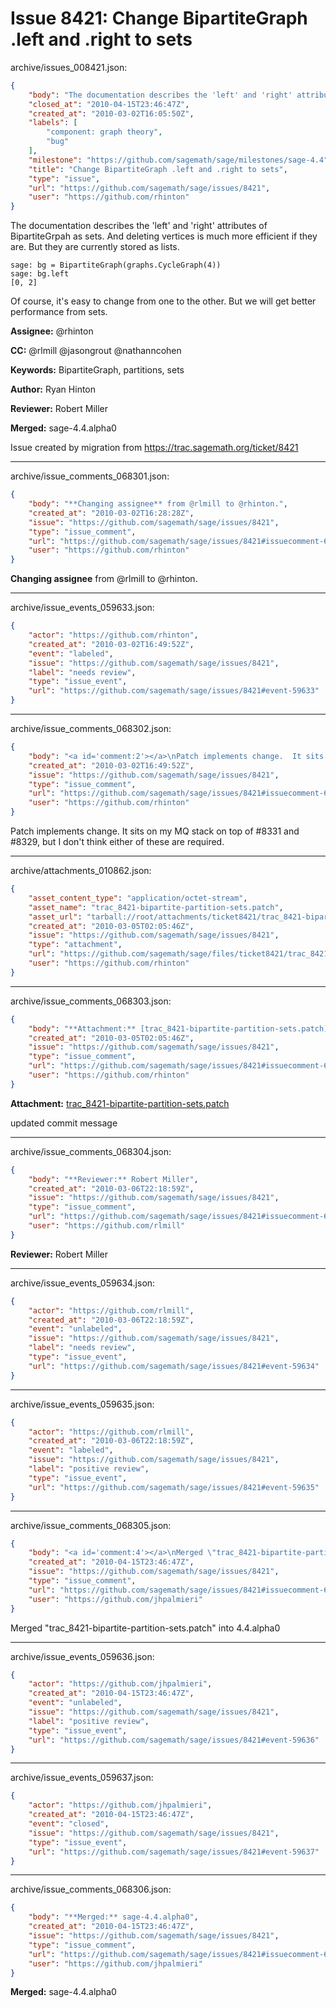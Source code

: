 # Issue 8421: Change BipartiteGraph .left and .right to sets

archive/issues_008421.json:
```json
{
    "body": "The documentation describes the 'left' and 'right' attributes of BipartiteGrpah as sets.  And deleting vertices is much more efficient if they are.  But they are currently stored as lists.\n\n```\nsage: bg = BipartiteGraph(graphs.CycleGraph(4))\nsage: bg.left\n[0, 2]\n```\n\nOf course, it's easy to change from one to the other.  But we will get better performance from sets.\n\n\n**Assignee:** @rhinton\n\n**CC:**  @rlmill @jasongrout @nathanncohen\n\n**Keywords:** BipartiteGraph, partitions, sets\n\n**Author:** Ryan Hinton\n\n**Reviewer:** Robert Miller\n\n**Merged:** sage-4.4.alpha0\n\nIssue created by migration from https://trac.sagemath.org/ticket/8421\n\n",
    "closed_at": "2010-04-15T23:46:47Z",
    "created_at": "2010-03-02T16:05:50Z",
    "labels": [
        "component: graph theory",
        "bug"
    ],
    "milestone": "https://github.com/sagemath/sage/milestones/sage-4.4",
    "title": "Change BipartiteGraph .left and .right to sets",
    "type": "issue",
    "url": "https://github.com/sagemath/sage/issues/8421",
    "user": "https://github.com/rhinton"
}
```
The documentation describes the 'left' and 'right' attributes of BipartiteGrpah as sets.  And deleting vertices is much more efficient if they are.  But they are currently stored as lists.

```
sage: bg = BipartiteGraph(graphs.CycleGraph(4))
sage: bg.left
[0, 2]
```

Of course, it's easy to change from one to the other.  But we will get better performance from sets.


**Assignee:** @rhinton

**CC:**  @rlmill @jasongrout @nathanncohen

**Keywords:** BipartiteGraph, partitions, sets

**Author:** Ryan Hinton

**Reviewer:** Robert Miller

**Merged:** sage-4.4.alpha0

Issue created by migration from https://trac.sagemath.org/ticket/8421





---

archive/issue_comments_068301.json:
```json
{
    "body": "**Changing assignee** from @rlmill to @rhinton.",
    "created_at": "2010-03-02T16:28:28Z",
    "issue": "https://github.com/sagemath/sage/issues/8421",
    "type": "issue_comment",
    "url": "https://github.com/sagemath/sage/issues/8421#issuecomment-68301",
    "user": "https://github.com/rhinton"
}
```

**Changing assignee** from @rlmill to @rhinton.



---

archive/issue_events_059633.json:
```json
{
    "actor": "https://github.com/rhinton",
    "created_at": "2010-03-02T16:49:52Z",
    "event": "labeled",
    "issue": "https://github.com/sagemath/sage/issues/8421",
    "label": "needs review",
    "type": "issue_event",
    "url": "https://github.com/sagemath/sage/issues/8421#event-59633"
}
```



---

archive/issue_comments_068302.json:
```json
{
    "body": "<a id='comment:2'></a>\nPatch implements change.  It sits on my MQ stack on top of #8331 and #8329, but I don't think either of these are required.",
    "created_at": "2010-03-02T16:49:52Z",
    "issue": "https://github.com/sagemath/sage/issues/8421",
    "type": "issue_comment",
    "url": "https://github.com/sagemath/sage/issues/8421#issuecomment-68302",
    "user": "https://github.com/rhinton"
}
```

<a id='comment:2'></a>
Patch implements change.  It sits on my MQ stack on top of #8331 and #8329, but I don't think either of these are required.



---

archive/attachments_010862.json:
```json
{
    "asset_content_type": "application/octet-stream",
    "asset_name": "trac_8421-bipartite-partition-sets.patch",
    "asset_url": "tarball://root/attachments/ticket8421/trac_8421-bipartite-partition-sets.patch",
    "created_at": "2010-03-05T02:05:46Z",
    "issue": "https://github.com/sagemath/sage/issues/8421",
    "type": "attachment",
    "url": "https://github.com/sagemath/sage/files/ticket8421/trac_8421-bipartite-partition-sets.patch",
    "user": "https://github.com/rhinton"
}
```



---

archive/issue_comments_068303.json:
```json
{
    "body": "**Attachment:** [trac_8421-bipartite-partition-sets.patch](https://github.com/sagemath/sage/files/ticket8421/trac_8421-bipartite-partition-sets.patch)\n\nupdated commit message",
    "created_at": "2010-03-05T02:05:46Z",
    "issue": "https://github.com/sagemath/sage/issues/8421",
    "type": "issue_comment",
    "url": "https://github.com/sagemath/sage/issues/8421#issuecomment-68303",
    "user": "https://github.com/rhinton"
}
```

**Attachment:** [trac_8421-bipartite-partition-sets.patch](https://github.com/sagemath/sage/files/ticket8421/trac_8421-bipartite-partition-sets.patch)

updated commit message



---

archive/issue_comments_068304.json:
```json
{
    "body": "**Reviewer:** Robert Miller",
    "created_at": "2010-03-06T22:18:59Z",
    "issue": "https://github.com/sagemath/sage/issues/8421",
    "type": "issue_comment",
    "url": "https://github.com/sagemath/sage/issues/8421#issuecomment-68304",
    "user": "https://github.com/rlmill"
}
```

**Reviewer:** Robert Miller



---

archive/issue_events_059634.json:
```json
{
    "actor": "https://github.com/rlmill",
    "created_at": "2010-03-06T22:18:59Z",
    "event": "unlabeled",
    "issue": "https://github.com/sagemath/sage/issues/8421",
    "label": "needs review",
    "type": "issue_event",
    "url": "https://github.com/sagemath/sage/issues/8421#event-59634"
}
```



---

archive/issue_events_059635.json:
```json
{
    "actor": "https://github.com/rlmill",
    "created_at": "2010-03-06T22:18:59Z",
    "event": "labeled",
    "issue": "https://github.com/sagemath/sage/issues/8421",
    "label": "positive review",
    "type": "issue_event",
    "url": "https://github.com/sagemath/sage/issues/8421#event-59635"
}
```



---

archive/issue_comments_068305.json:
```json
{
    "body": "<a id='comment:4'></a>\nMerged \"trac_8421-bipartite-partition-sets.patch\" into 4.4.alpha0",
    "created_at": "2010-04-15T23:46:47Z",
    "issue": "https://github.com/sagemath/sage/issues/8421",
    "type": "issue_comment",
    "url": "https://github.com/sagemath/sage/issues/8421#issuecomment-68305",
    "user": "https://github.com/jhpalmieri"
}
```

<a id='comment:4'></a>
Merged "trac_8421-bipartite-partition-sets.patch" into 4.4.alpha0



---

archive/issue_events_059636.json:
```json
{
    "actor": "https://github.com/jhpalmieri",
    "created_at": "2010-04-15T23:46:47Z",
    "event": "unlabeled",
    "issue": "https://github.com/sagemath/sage/issues/8421",
    "label": "positive review",
    "type": "issue_event",
    "url": "https://github.com/sagemath/sage/issues/8421#event-59636"
}
```



---

archive/issue_events_059637.json:
```json
{
    "actor": "https://github.com/jhpalmieri",
    "created_at": "2010-04-15T23:46:47Z",
    "event": "closed",
    "issue": "https://github.com/sagemath/sage/issues/8421",
    "type": "issue_event",
    "url": "https://github.com/sagemath/sage/issues/8421#event-59637"
}
```



---

archive/issue_comments_068306.json:
```json
{
    "body": "**Merged:** sage-4.4.alpha0",
    "created_at": "2010-04-15T23:46:47Z",
    "issue": "https://github.com/sagemath/sage/issues/8421",
    "type": "issue_comment",
    "url": "https://github.com/sagemath/sage/issues/8421#issuecomment-68306",
    "user": "https://github.com/jhpalmieri"
}
```

**Merged:** sage-4.4.alpha0
